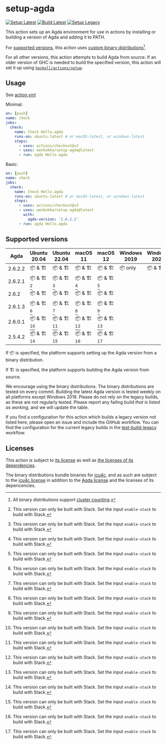 # setup-agda

[![Setup Latest](https://github.com/wenkokke/setup-agda/actions/workflows/test-setup-latest.yml/badge.svg)](https://github.com/wenkokke/setup-agda/actions/workflows/test-setup-latest.yml)
[![Build Latest](https://github.com/wenkokke/setup-agda/actions/workflows/test-build-latest.yml/badge.svg)](https://github.com/wenkokke/setup-agda/actions/workflows/test-build-latest.yml)
[![Setup Legacy](https://github.com/wenkokke/setup-agda/actions/workflows/test-setup-legacy.yml/badge.svg)](https://github.com/wenkokke/setup-agda/actions/workflows/test-setup-legacy.yml)

This action sets up an Agda environment for use in actions by installing or building a version of Agda and adding it to PATH. 

For [supported versions](#supported-versions), this action uses [custom binary distributions][custom binary distributions][^0].

For all other versions, this action attempts to build Agda from source. If an older version of GHC is needed to build the specified version, this action will set it up using [`haskell/actions/setup`].

[^0]: All binary distributions support [cluster counting].

## Usage

See [action.yml](action.yml)

Minimal:

```yaml
on: [push]
name: check
jobs:
  check:
    name: Check Hello.agda
    runs-on: ubuntu-latest # or macOS-latest, or windows-latest
    steps:
      - uses: actions/checkout@v3
      - uses: wenkokke/setup-agda@latest
      - run: agda Hello.agda
```

Basic:

```yaml
on: [push]
name: check
jobs:
  check:
    name: Check Hello.agda
    runs-on: ubuntu-latest # or macOS-latest, or windows-latest
    steps:
      - uses: actions/checkout@v3
      - uses: wenkokke/setup-agda@latest
        with:
          agda-version: '2.6.2.2'
      - run: agda Hello.agda
```

## Supported versions

| Agda    | Ubuntu 20.04 | Ubuntu 22.04 | macOS 11    | macOS 12    | Windows 2019 | Windows 2022 |
| ------- | ------------ | ------------ | ----------- | ----------- | ------------ | ------------ |
| 2.6.2.2 | 📦 & 🏗      | 📦 & 🏗     | 📦 & 🏗     | 📦 & 🏗     | 📦 only      | 📦 & 🏗      |
| 2.6.2.1 | 📦 & 🏗[^1]  | 📦 & 🏗[^1] | 📦 & 🏗[^1] | 📦 & 🏗[^1] |              |               |
| 2.6.2   | 📦 & 🏗      | 📦 & 🏗     | 📦 & 🏗     | 📦 & 🏗     |              |               |
| 2.6.1.3 | 📦 & 🏗[^1]  | 📦 & 🏗[^1] | 📦 & 🏗[^1] | 📦 & 🏗[^1] |              |               |
| 2.6.0.1 | 📦 & 🏗[^1]  | 📦 & 🏗[^1] | 📦 & 🏗[^1] | 📦 & 🏗[^1] |              |               |
| 2.5.4.2 | 📦 & 🏗[^1]  | 📦 & 🏗[^1] | 📦 & 🏗[^1] | 📦 & 🏗[^1] |              |               |

If 📦 is specified, the platform supports setting up the Agda version from a binary distribution.

If 🏗 is specified, the platform supports building the Agda version from source.

We encourage using the binary distributions. The binary distributions are tested on every commit. Building the latest Agda version is tested weekly on all platforms except Windows 2019. Please do not rely on the legacy builds, as these are not regularly tested. Please report any failing build *that is listed as working*, and we will update the table.

If you find a configuration for this action which builds a legacy version not listed here, please open an issue and include the GitHub workflow. You can find the configuration for the current legacy builds in the [test-build-legacy] workflow. 

[^1]: This version can only be built with Stack. Set the input `enable-stack` to build with Stack.


## Licenses

This action is subject to [its license] as well as [the licenses of its dependencies].

The binary distributions bundle binaries for [icu4c], and as such are subject to the [icu4c license] in addition to the [Agda license] and the licenses of its depencencies.


[custom binary distributions]: https://github.com/wenkokke/setup-agda/releases/tag/latest
[cluster counting]: https://agda.readthedocs.io/en/latest/tools/generating-latex.html#counting-extended-grapheme-clusters
[`haskell/actions/setup`]: https://github.com/haskell/actions/tree/main/setup#readme
[test-build-legacy]: .github/workflows/test-build-legacy.yml
[icu4c]: https://unicode-org.github.io/icu/userguide/icu4c
[icu4c license]: https://github.com/unicode-org/icu/blob/main/icu4c/LICENSE
[Agda license]: https://github.com/agda/agda/blob/master/LICENSE
[its license]: https://github.com/wenkokke/setup-agda/blob/main/LICENSE
[the licenses of its dependencies]: https://github.com/wenkokke/setup-agda/blob/main/dist/licenses.txt
